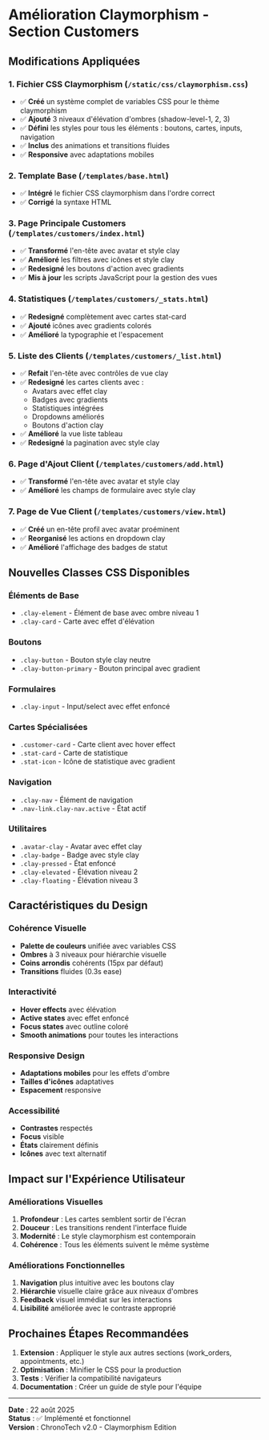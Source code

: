# Amélioration Claymorphism - Section Customers

## Modifications Appliquées

### 1. Fichier CSS Claymorphism (`/static/css/claymorphism.css`)
- ✅ **Créé** un système complet de variables CSS pour le thème claymorphism
- ✅ **Ajouté** 3 niveaux d'élévation d'ombres (shadow-level-1, 2, 3)
- ✅ **Défini** les styles pour tous les éléments : boutons, cartes, inputs, navigation
- ✅ **Inclus** des animations et transitions fluides
- ✅ **Responsive** avec adaptations mobiles

### 2. Template Base (`/templates/base.html`)
- ✅ **Intégré** le fichier CSS claymorphism dans l'ordre correct
- ✅ **Corrigé** la syntaxe HTML

### 3. Page Principale Customers (`/templates/customers/index.html`)
- ✅ **Transformé** l'en-tête avec avatar et style clay
- ✅ **Amélioré** les filtres avec icônes et style clay
- ✅ **Redesigné** les boutons d'action avec gradients
- ✅ **Mis à jour** les scripts JavaScript pour la gestion des vues

### 4. Statistiques (`/templates/customers/_stats.html`)
- ✅ **Redesigné** complètement avec cartes stat-card
- ✅ **Ajouté** icônes avec gradients colorés
- ✅ **Amélioré** la typographie et l'espacement

### 5. Liste des Clients (`/templates/customers/_list.html`)
- ✅ **Refait** l'en-tête avec contrôles de vue clay
- ✅ **Redesigné** les cartes clients avec :
  - Avatars avec effet clay
  - Badges avec gradients
  - Statistiques intégrées
  - Dropdowns améliorés
  - Boutons d'action clay
- ✅ **Amélioré** la vue liste tableau
- ✅ **Redesigné** la pagination avec style clay

### 6. Page d'Ajout Client (`/templates/customers/add.html`)
- ✅ **Transformé** l'en-tête avec avatar et style clay
- ✅ **Amélioré** les champs de formulaire avec style clay

### 7. Page de Vue Client (`/templates/customers/view.html`)
- ✅ **Créé** un en-tête profil avec avatar proéminent
- ✅ **Reorganisé** les actions en dropdown clay
- ✅ **Amélioré** l'affichage des badges de statut

## Nouvelles Classes CSS Disponibles

### Éléments de Base
- `.clay-element` - Élément de base avec ombre niveau 1
- `.clay-card` - Carte avec effet d'élévation

### Boutons
- `.clay-button` - Bouton style clay neutre
- `.clay-button-primary` - Bouton principal avec gradient

### Formulaires
- `.clay-input` - Input/select avec effet enfoncé

### Cartes Spécialisées
- `.customer-card` - Carte client avec hover effect
- `.stat-card` - Carte de statistique
- `.stat-icon` - Icône de statistique avec gradient

### Navigation
- `.clay-nav` - Élément de navigation
- `.nav-link.clay-nav.active` - État actif

### Utilitaires
- `.avatar-clay` - Avatar avec effet clay
- `.clay-badge` - Badge avec style clay
- `.clay-pressed` - État enfoncé
- `.clay-elevated` - Élévation niveau 2
- `.clay-floating` - Élévation niveau 3

## Caractéristiques du Design

### Cohérence Visuelle
- **Palette de couleurs** unifiée avec variables CSS
- **Ombres** à 3 niveaux pour hiérarchie visuelle
- **Coins arrondis** cohérents (15px par défaut)
- **Transitions** fluides (0.3s ease)

### Interactivité
- **Hover effects** avec élévation
- **Active states** avec effet enfoncé
- **Focus states** avec outline coloré
- **Smooth animations** pour toutes les interactions

### Responsive Design
- **Adaptations mobiles** pour les effets d'ombre
- **Tailles d'icônes** adaptatives
- **Espacement** responsive

### Accessibilité
- **Contrastes** respectés
- **Focus** visible
- **États** clairement définis
- **Icônes** avec text alternatif

## Impact sur l'Expérience Utilisateur

### Améliorations Visuelles
1. **Profondeur** : Les cartes semblent sortir de l'écran
2. **Douceur** : Les transitions rendent l'interface fluide
3. **Modernité** : Le style claymorphism est contemporain
4. **Cohérence** : Tous les éléments suivent le même système

### Améliorations Fonctionnelles
1. **Navigation** plus intuitive avec les boutons clay
2. **Hiérarchie** visuelle claire grâce aux niveaux d'ombres
3. **Feedback** visuel immédiat sur les interactions
4. **Lisibilité** améliorée avec le contraste approprié

## Prochaines Étapes Recommandées

1. **Extension** : Appliquer le style aux autres sections (work_orders, appointments, etc.)
2. **Optimisation** : Minifier le CSS pour la production
3. **Tests** : Vérifier la compatibilité navigateurs
4. **Documentation** : Créer un guide de style pour l'équipe

---

**Date** : 22 août 2025  
**Status** : ✅ Implémenté et fonctionnel  
**Version** : ChronoTech v2.0 - Claymorphism Edition
